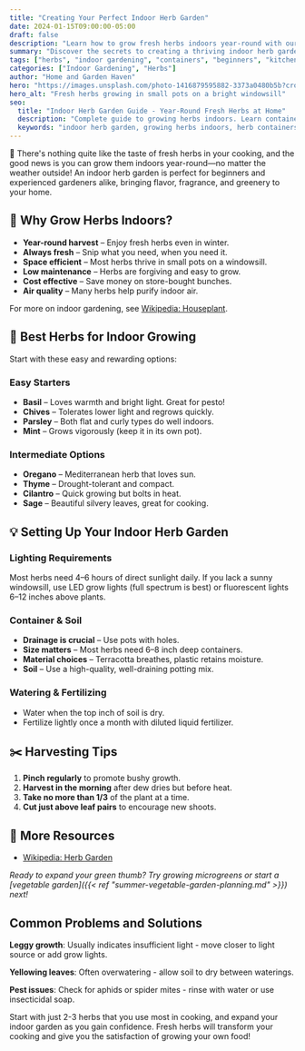 ```yaml
---
title: "Creating Your Perfect Indoor Herb Garden"
date: 2024-01-15T09:00:00-05:00
draft: false
description: "Learn how to grow fresh herbs indoors year-round with our comprehensive guide to indoor herb gardening, from choosing containers to harvesting."
summary: "Discover the secrets to creating a thriving indoor herb garden that provides fresh flavors year-round. Complete guide with setup tips, plant care, and maintenance advice."
tags: ["herbs", "indoor gardening", "containers", "beginners", "kitchen garden"]
categories: ["Indoor Gardening", "Herbs"]
author: "Home and Garden Haven"
hero: "https://images.unsplash.com/photo-1416879595882-3373a0480b5b?crop=entropy&cs=tinysrgb&fit=crop&fm=jpg&h=600&ixid=M3w2NjY3fDB8MXxzZWFyY2h8N3x8aGVyYnMlMjBpbmRvb3J8ZW58MHx8fHwxNzI1MzEwNDQ0fDA&ixlib=rb-4.1.0&q=80&w=1200"
hero_alt: "Fresh herbs growing in small pots on a bright windowsill"
seo:
  title: "Indoor Herb Garden Guide - Year-Round Fresh Herbs at Home"
  description: "Complete guide to growing herbs indoors. Learn container selection, lighting needs, watering tips, and maintenance for a thriving indoor herb garden."
  keywords: "indoor herb garden, growing herbs indoors, herb containers, kitchen herbs, year-round herbs, herb gardening tips"
---
```


<span class="emoji">🌿</span> There's nothing quite like the taste of fresh herbs in your cooking, and the good news is you can grow them indoors year-round—no matter the weather outside! An indoor herb garden is perfect for beginners and experienced gardeners alike, bringing flavor, fragrance, and greenery to your home.

## <span class="emoji">🏡</span> Why Grow Herbs Indoors?

- **Year-round harvest** – Enjoy fresh herbs even in winter.
- **Always fresh** – Snip what you need, when you need it.
- **Space efficient** – Most herbs thrive in small pots on a windowsill.
- **Low maintenance** – Herbs are forgiving and easy to grow.
- **Cost effective** – Save money on store-bought bunches.
- **Air quality** – Many herbs help purify indoor air.

For more on indoor gardening, see [Wikipedia: Houseplant](https://en.wikipedia.org/wiki/Houseplant).

## <span class="emoji">🌱</span> Best Herbs for Indoor Growing

Start with these easy and rewarding options:

### Easy Starters
- **Basil** – Loves warmth and bright light. Great for pesto!
- **Chives** – Tolerates lower light and regrows quickly.
- **Parsley** – Both flat and curly types do well indoors.
- **Mint** – Grows vigorously (keep it in its own pot).

### Intermediate Options
- **Oregano** – Mediterranean herb that loves sun.
- **Thyme** – Drought-tolerant and compact.
- **Cilantro** – Quick growing but bolts in heat.
- **Sage** – Beautiful silvery leaves, great for cooking.

## <span class="emoji">💡</span> Setting Up Your Indoor Herb Garden

### Lighting Requirements
Most herbs need 4–6 hours of direct sunlight daily. If you lack a sunny windowsill, use LED grow lights (full spectrum is best) or fluorescent lights 6–12 inches above plants.

### Container & Soil
- **Drainage is crucial** – Use pots with holes.
- **Size matters** – Most herbs need 6–8 inch deep containers.
- **Material choices** – Terracotta breathes, plastic retains moisture.
- **Soil** – Use a high-quality, well-draining potting mix.

### Watering & Fertilizing
- Water when the top inch of soil is dry.
- Fertilize lightly once a month with diluted liquid fertilizer.

## <span class="emoji">✂️</span> Harvesting Tips

1. **Pinch regularly** to promote bushy growth.
2. **Harvest in the morning** after dew dries but before heat.
3. **Take no more than 1/3** of the plant at a time.
4. **Cut just above leaf pairs** to encourage new shoots.

## <span class="emoji">🔗</span> More Resources

- [Wikipedia: Herb Garden](https://en.wikipedia.org/wiki/Herb_garden)

*Ready to expand your green thumb? Try growing microgreens or start a [vegetable garden]({{< ref "summer-vegetable-garden-planning.md" >}}) next!*

## Common Problems and Solutions

**Leggy growth**: Usually indicates insufficient light - move closer to light source or add grow lights.

**Yellowing leaves**: Often overwatering - allow soil to dry between waterings.

**Pest issues**: Check for aphids or spider mites - rinse with water or use insecticidal soap.

Start with just 2-3 herbs that you use most in cooking, and expand your indoor garden as you gain confidence. Fresh herbs will transform your cooking and give you the satisfaction of growing your own food!

